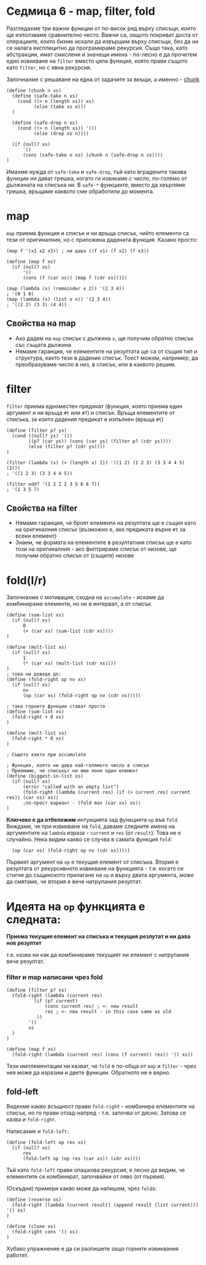 # Седмица 6 - map, filter, fold

Разгледахме три важни функции от по-висок ред върху списъци, които ще използваме сравнително често. Важни са, защото покриват доста от операциите, които бихме искали да извършим върху списъци, без да ни се налага експлицитно да програмираме рекурсия. Също така, като абстракции, имат смислени и значещи имена - по-лесно е да прочетем едно извикване на `filter` вместо цяла функция, която прави същото като `filter`, но с явна рекурсия.

Започнахме с решаване на една от задачите за вкъщи, а именно - [chunk](https://github.com/semerdzhiev/fp-2020-21/blob/master/group-b/exercises/05.more-lists/06-chunk.rkt)

```racket
(define (chunk n xs)
  (define (safe-take n xs)
    (cond ((> n (length xs)) xs)
          (else (take xs n)))
  )

  (define (safe-drop n xs)
    (cond ((> n (length xs)) '())
          (else (drop xs n))))
  
  (if (null? xs)
      '()
      (cons (safe-take n xs) (chunk n (safe-drop n xs))))
)
```

Имахме нужда от `safe-take` и `safe-drop`, тъй като вградените такива функции ни дават грешка, когато ги извикаме с число, по-голямо от дължината на списъка ни. В `safe-*` функциите, вместо да хвърляме грешка, връщаме каквото сме обработили до момента.

# map

`map` приема функция и списък и ни връща списък, чийто елементи са тези от оригиналния, но с приложена дадената функция. Казано просто:

```racket
(map f '(x1 x2 x3)) ; ни дава ((f x1) (f x2) (f x3))
```

```racket
(define (map f xs)
  (if (null? xs)
      '()
      (cons (f (car xs)) (map f (cdr xs)))))
```

```racket
(map (lambda (x) (remainder x 2)) '(2 3 4))
; '(0 1 0)
(map (lambda (x) (list x x)) '(2 3 4))
; '((2 2) (3 3) (4 4))
```

## Свойства на map

* Ако дадем на `map` списък с дължина `x`, ще получим обратно списък със същата дължина
* Нямаме гаранция, че елементите на резултата ще са от същия тип и структура, както тези в дадения списък. Тоест можем, например, да преобразуваме число в низ, в списък, или в каквото решим.


# filter

`filter` приема едноместен предикат (функция, която приема един аргумент и ни връща `#t` или `#f`) и списък. Връща елементите от списъка, за които дадения предикат е изпълнен (връща `#t`)

```racket
(define (filter p? ys)
  (cond ((null? ys) '())
        ((p? (car ys)) (cons (car ys) (filter p? (cdr ys))))
        (else (filter p? (cdr ys))))
)
```

```racket
(filter (lambda (x) (> (length x) 2)) '((1 2) (1 2 3) (3 3 4 4 5) (2)))
; '((1 2 3) (3 3 4 4 5))

(filter odd? '(1 2 2 2 3 5 6 6 7))
; '(1 3 5 7)
```

## Свойства на filter

* Нямаме гаранция, че броят елементи на резултата ще е същия като на оригиналния списък (възможно е, ако предиката върне `#t` за всеки елемент)
* Знаем, че формата на елементите в резултатния списък ще е като този на оригиналния - ако филтрираме списък от низове, ще получим обратно списък от (същите) низове

# fold(l/r)

Започнахме с мотивация, сходна на `accumulate` - искаме да комбинираме елементи, но не в интервал, а от списък.

```racket
(define (sum-list xs)
  (if (null? xs)
      0
      (+ (car xs) (sum-list (cdr xs))))
)

(define (mult-list xs)
  (if (null? xs)
      1
      (* (car xs) (mult-list (cdr xs))))
)
; това ни доведе до:
(define (fold-right op nv xs)
  (if (null? xs)
      nv
      (op (car xs) (fold-right op nv (cdr xs)))))

; така горните функции стават просто
(define (sum-list xs)
  (fold-right + 0 xs)
)

(define (mult-list xs)
  (fold-right * 0 xs)
)

; Същото както при accumulate

; Функция, която ни дава най-голямото число в списък
; Приемаме, че списъкът ни има поне един елемент
(define (biggest-in-list xs)
  (if (null? xs)
      (error "called with an empty list")
      (fold-right (lambda (current res) (if (> current res) current res)) (car xs) xs))
      ;по-прост вариант - (fold max (car xs) xs))
)

```

**Ключово е да отбележим** интуицията зад функцията `op` във `fold`.  
Виждаме, че при извикване на `fold`, даваме следните имена на аргументите на `lambda` израза - `current` и `res` (от `result`). Това не е случайно. Нека видим какво се случва в самата функция `fold`:
```racket
  (op (car xs) (fold-right op nv (cdr xs)))))
```

Първият аргумент на `op` е текущия елемент от списъка. Втория е резултата от рекурсивното извикване на функцията - т.е. когато се стигне до същинското прилагане на `op` и върху двата аргумента, може да смятаме, че втория е вече натрупания резултат.

# Идеята на `op` функцията е следната:
**Приема текущия елемент на списъка и текущия резлутат и ни дава нов резултат**

т.е. казва ни как да комбинираме текущият ни елемент с натрупания вече резултат.


### filter и map написани чрез fold

```racket
(define (filter p? xs)
  (fold-right (lambda (current res)
          (if (p? current)
              (cons current res) ; <- new result
              res ; <- new result - in this case same as old
           ))
        '()
        xs
  )
)

(define (map f xs)
  (fold-right (lambda (current res) (cons (f current) res)) '() xs))
```

Тези имплементации ни казват, че `fold` е по-обща от `map` и `filter` - чрез нея може да изразим и двете функции. Обратното не е вярно.

## fold-left

Видяхме какво всъщност прави `fold-right` - комбинира елементите на списък, но го прави отзад-напред - т.е. започва от дясно. Затова се казва и `fold-right`.

Написахме и `fold-left`:

```racket
(define (fold-left op res xs)
  (if (null? xs)
      res
      (fold-left op (op res (car xs)) (cdr xs))))
```

Тъй като `fold-left` прави опашкова рекурсия, е лесно да видим, че елементите се комбинират, започвайки от ляво (от първия).

(Оскъдни) примери какво може да напишем, чрез `fold`s:

```racket
(define (reverse xs)
  (fold-right (lambda (current result) (append result (list current))) '() xs)
)

(define (clone xs)
  (fold-right cons '() xs)
)
```

Хубаво упражнение е да си разпишете защо горните извиквания работят.



